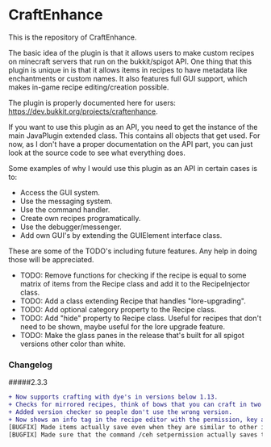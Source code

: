 # CraftEnhance

This is the repository of CraftEnhance. 

The basic idea of the plugin is that it allows users to make custom recipes on minecraft servers that run on the bukkit/spigot API. One thing that this plugin is unique in is that it allows items in recipes to have metadata like enchantments or custom names. It also features full GUI support, which makes in-game recipe editing/creation possible.

The plugin is properly documented here for users: https://dev.bukkit.org/projects/craftenhance.

If you want to use this plugin as an API, you need to get the instance of the main JavaPlugin extended class. This contains all objects that get used. For now, as I don't have a proper documentation on the API part, you can just look at the source code to see what everything does.

Some examples of why I would use this plugin as an API in certain cases is to:
 - Access the GUI system.
 - Use the messaging system.
 - Use the command handler.
 - Create own recipes programatically.
 - Use the debugger/messenger.
 - Add own GUI's by extending the GUIElement interface class.
 
These are some of the TODO's including future features. Any help in doing those will be appreciated.
 - TODO: Remove functions for checking if the recipe is equal to some matrix of items from the Recipe class and add it to the RecipeInjector class.
 - TODO: Add a class extending Recipe that handles "lore-upgrading".
 - TODO: Add optional category property to the Recipe class.
 - TODO: Add "hide" property to Recipe class. Useful for recipes that don't need to be shown, maybe useful for the lore upgrade feature.
 - TODO: Make the glass panes in the release that's built for all spigot versions other color than white.
 


### Changelog

#####2.3.3
```diff
+ Now supports crafting with dye's in versions below 1.13.
+ Checks for mirrored recipes, think of bows that you can craft in two ways.
+ Added version checker so people don't use the wrong version.
+ Now shows an info tag in the recipe editor with the permission, key and default result.
[BUGFIX] Made items actually save even when they are similar to other items.
[BUGFIX] Made sure that the command /ceh setpermission actually saves the permission.
```

